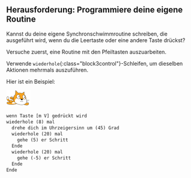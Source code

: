 ## Herausforderung: Programmiere deine eigene Routine

Kannst du deine eigene Synchronschwimmroutine schreiben, die ausgeführt wird, wenn du die Leertaste oder eine andere Taste drückst?

Versuche zuerst, eine Routine mit den Pfeiltasten auszuarbeiten.

Verwende `wiederhole`{:class="block3control"}-Schleifen, um dieselben Aktionen mehrmals auszuführen.

Hier ist ein Beispiel:

![Schwimmer Figur](images/swimmer-sprite.png)

```blocks3
wenn Taste [m V] gedrückt wird
wiederhole (8) mal
  drehe dich im Uhrzeigersinn um (45) Grad
  wiederhole (20) mal
    gehe (5) er Schritt
  Ende
  wiederhole (20) mal
    gehe (-5) er Schritt
  Ende
Ende
```


